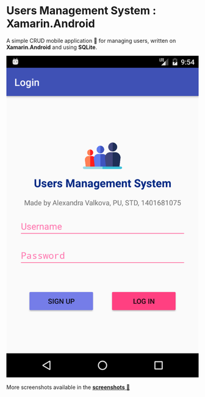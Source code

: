 # Users Management System : Xamarin.Android
A simple CRUD mobile application :iphone: for managing users, written on **Xamarin.Android** and using **SQLite**.

![screenshot of login page](/screenshots/login-signup-page.png)

More screenshots available in the [**screenshots** 📂](/screenshots)
